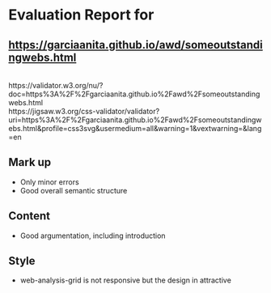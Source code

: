 # Evaluation Report for<br/>
## https://garciaanita.github.io/awd/someoutstandingwebs.html
<br/>
https://validator.w3.org/nu/?doc=https%3A%2F%2Fgarciaanita.github.io%2Fawd%2Fsomeoutstandingwebs.html
<br/>
https://jigsaw.w3.org/css-validator/validator?uri=https%3A%2F%2Fgarciaanita.github.io%2Fawd%2Fsomeoutstandingwebs.html&profile=css3svg&usermedium=all&warning=1&vextwarning=&lang=en

## Mark up
- Only minor errors
- Good overall semantic structure

## Content
- Good argumentation, including introduction

## Style
- web-analysis-grid is not responsive but the design in attractive
